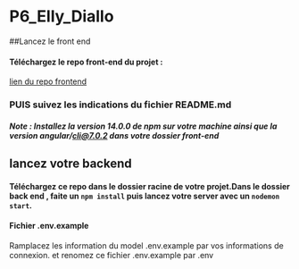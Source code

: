 # P6_Elly_Diallo

##Lancez le front end
#### Téléchargez le repo front-end du projet :
[lien du repo frontend](https://github.com/OpenClassrooms-Student-Center/Web-Developer-P6)

### PUIS suivez les indications du fichier README.md

##### Note : Installez la version 14.0.0 de npm  sur votre machine ainsi que la version angular/cli@7.0.2 dans votre dossier front-end


## lancez votre backend
#### Téléchargez ce repo dans le dossier racine de votre projet.Dans le dossier back end , faite un `npm install` puis lancez votre server avec un `nodemon start`.

#### Fichier .env.example

Ramplacez les information du model .env.example par vos informations de connexion. et renomez ce fichier .env.example par .env 
